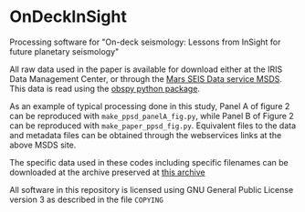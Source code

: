# OnDeckInSight
Processing software for "On-deck seismology: Lessons from InSight for future planetary seismology"

All raw data used in the paper is available for download either at the IRIS Data Management Center, or through the [Mars SEIS Data service MSDS](https://www.seis-insight.eu/en/science/science-summary).  This data is read using the [obspy python package](https://www.obspy.org).

As an example of typical processing done in this study, Panel A of figure 2 can be reproduced with `make_ppsd_panelA_fig.py`, while Panel B of Figure 2 can be reproduced with `make_paper_ppsd_fig.py`.  Equivalent files to the data and metadata files can be obtained through the webservices links at the above MSDS site.

The specific data used in these codes including specific filenames can be downloaded at the archive preserved at [this archive](http://doi.org/FILLINDOI)

All software in this repository is licensed using GNU General Public License version 3 as described in the file `COPYING`


